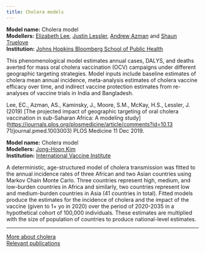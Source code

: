 ```yaml
---
title: Cholera models
---
```




**Model name:** Cholera model   
**Modellers:** [Elizabeth Lee](https://www.jhsph.edu/faculty/directory/profile/4002/elizabeth-lee/), [Justin Lessler](https://www.jhsph.edu/faculty/directory/profile/2566/justin-lessler/), [Andrew Azman](https://www.jhsph.edu/faculty/directory/profile/3186/andrew-s-azman) and [Shaun Truelove](https://www.linkedin.com/in/shaun-truelove-ba9315a/)          
**Institution:** [Johns Hopkins Bloomberg School of Public Health](https://www.jhsph.edu/)   

This phenomenological model estimates annual cases, DALYS, and deaths averted for mass oral cholera vaccination (OCV) campaigns under different geographic targeting strategies. Model inputs include baseline estimates of cholera mean annual incidence, meta-analysis estimates of cholera vaccine efficacy over time, and indirect vaccine protection estimates from re-analyses of vaccine trials in India and Bangladesh.

Lee, EC., Azman, AS., Kaminsky, J., Moore, S.M., McKay, H.S., Lessler, J. (2019) [The projected impact of geographic targeting of oral cholera vaccination in sub-Saharan Africa: A modeling study](https://journals.plos.org/plosmedicine/article/comments?id=10.13 71/journal.pmed.1003003) PLOS Medicine 11 Dec 2019.




**Model name:** Cholera model        
**Modellers:** [Jong-Hoon Kim](https://kimfinale.github.io/homepage/)       
**Institution:** [International Vaccine Institute](https://www.ivi.int/)

A deterministic, age-structured model of cholera transmission was fitted to the annual incidence rates of three African and two Asian countries using Markov Chain Monte Carlo. Three countries represent high, medium, and low-burden countries in Africa and similarly, two countries represent low and medium-burden countries in Asia (41 countries in total). 
Fitted models produce the estimates for the incidence of cholera and the impact of the vaccine (given to 1+ yo in 2020) over the period of 2020-2035 in a hypothetical cohort of 100,000 individuals. These estimates are multiplied with the size of population of countries to produce national-level estimates.
 


---

[More about cholera](/diseases/cholera)  
[Relevant publications](/publications#cholera)
